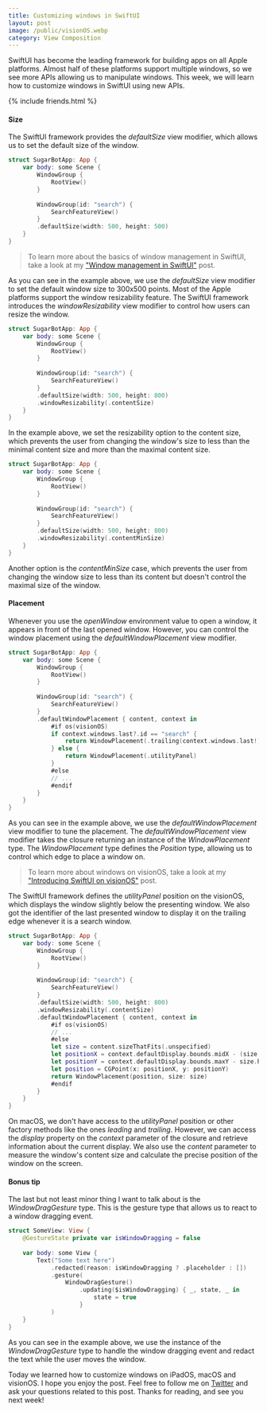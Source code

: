 ```yaml
---
title: Customizing windows in SwiftUI
layout: post
image: /public/visionOS.webp
category: View Composition
---
```


SwiftUI has become the leading framework for building apps on all Apple platforms. Almost half of these platforms support multiple windows, so we see more APIs allowing us to manipulate windows. This week, we will learn how to customize windows in SwiftUI using new APIs.

{% include friends.html %}

#### Size
The SwiftUI framework provides the *defaultSize* view modifier, which allows us to set the default size of the window.

```swift
struct SugarBotApp: App {
    var body: some Scene {
        WindowGroup {
            RootView()
        }
        
        WindowGroup(id: "search") {
            SearchFeatureView()
        }
        .defaultSize(width: 500, height: 500)
    }
}
```

> To learn more about the basics of window management in SwiftUI, take a look at my ["Window management in SwiftUI"](/2022/11/02/window-management-in-swiftui/) post.

As you can see in the example above, we use the *defaultSize* view modifier to set the default window size to 300x500 points. Most of the Apple platforms support the window resizability feature. The SwiftUI framework introduces the *windowResizability* view modifier to control how users can resize the window.

```swift
struct SugarBotApp: App {
    var body: some Scene {
        WindowGroup {
            RootView()
        }
        
        WindowGroup(id: "search") {
            SearchFeatureView()
        }
        .defaultSize(width: 500, height: 800)
        .windowResizability(.contentSize)
    }
}
```

In the example above, we set the resizability option to the content size, which prevents the user from changing the window's size to less than the minimal content size and more than the maximal content size. 

```swift
struct SugarBotApp: App {
    var body: some Scene {
        WindowGroup {
            RootView()
        }
        
        WindowGroup(id: "search") {
            SearchFeatureView()
        }
        .defaultSize(width: 500, height: 800)
        .windowResizability(.contentMinSize)
    }
}
```

Another option is the *contentMinSize* case, which prevents the user from changing the window size to less than its content but doesn't control the maximal size of the window.

#### Placement
Whenever you use the *openWindow* environment value to open a window, it appears in front of the last opened window. However, you can control the window placement using the *defaultWindowPlacement* view modifier. 

```swift
struct SugarBotApp: App {
    var body: some Scene {
        WindowGroup {
            RootView()
        }
        
        WindowGroup(id: "search") {
            SearchFeatureView()
        }
        .defaultWindowPlacement { content, context in
            #if os(visionOS)
            if context.windows.last?.id == "search" {
                return WindowPlacement(.trailing(context.windows.last!))
            } else {
                return WindowPlacement(.utilityPanel)
            }
            #else
            // ...
            #endif
        }
    }
}
```

As you can see in the example above, we use the *defaultWindowPlacement* view modifier to tune the placement. The *defaultWindowPlacement* view modifier takes the closure returning an instance of the *WindowPlacement* type. The *WindowPlacement* type defines the *Position* type, allowing us to control which edge to place a window on.

> To learn more about windows on visionOS, take a look at my ["Introducing SwiftUI on visionOS"](/2024/01/23/introducing-swiftui-on-visionOS/) post.

The SwiftUI framework defines the *utilityPanel* position on the visionOS, which displays the window slightly below the presenting window. We also got the identifier of the last presented window to display it on the trailing edge whenever it is a search window.

```swift
struct SugarBotApp: App {
    var body: some Scene {
        WindowGroup {
            RootView()
        }
        
        WindowGroup(id: "search") {
            SearchFeatureView()
        }
        .defaultSize(width: 500, height: 800)
        .windowResizability(.contentSize)
        .defaultWindowPlacement { content, context in
            #if os(visionOS)
            // ...
            #else
            let size = content.sizeThatFits(.unspecified)
            let positionX = context.defaultDisplay.bounds.midX - (size.width / 2)
            let positionY = context.defaultDisplay.bounds.maxY - size.height
            let position = CGPoint(x: positionX, y: positionY)
            return WindowPlacement(position, size: size)
            #endif
        }
    }
}
```

On macOS, we don't have access to the *utilityPanel* position or other factory methods like the ones *leading* and *trailing*. However, we can access the *display* property on the *context* parameter of the closure and retrieve information about the current display. We also use the *content* parameter to measure the window's content size and calculate the precise position of the window on the screen.

#### Bonus tip
The last but not least minor thing I want to talk about is the *WindowDragGesture* type. This is the gesture type that allows us to react to a window dragging event.

```swift
struct SomeView: View {
    @GestureState private var isWindowDragging = false
    
    var body: some View {
        Text("Some text here")
            .redacted(reason: isWindowDragging ? .placeholder : [])
            .gesture(
                WindowDragGesture()
                    .updating($isWindowDragging) { _, state, _ in
                        state = true
                    }
            )
    }
}
```

As you can see in the example above, we use the instance of the *WindowDragGesture* type to handle the window dragging event and redact the text while the user moves the window. 

Today we learned how to customize windows on iPadOS, macOS and visionOS. I hope you enjoy the post. Feel free to follow me on [Twitter](https://twitter.com/mecid) and ask your questions related to this post. Thanks for reading, and see you next week!
